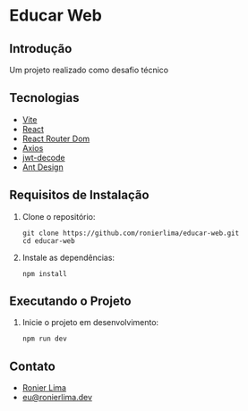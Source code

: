 
# Educar Web

## Introdução

Um projeto realizado como desafio técnico

## Tecnologias

- [Vite](https://vitejs.dev/)
- [React](https://reactjs.org/)
- [React Router Dom](https://reactrouter.com/en/main)
- [Axios](https://axios-http.com/)
- [jwt-decode](https://github.com/auth0/jwt-decode)
- [Ant Design](https://ant.design/)

## Requisitos de Instalação

1. Clone o repositório:

   ```shell
   git clone https://github.com/ronierlima/educar-web.git
   cd educar-web
   ```

2. Instale as dependências:

   ```shell
   npm install
   ```

## Executando o Projeto

1. Inicie o projeto em desenvolvimento:

   ```shell
   npm run dev
   ```

## Contato

- [Ronier Lima](https://ronierlima.dev)
- eu@ronierlima.dev
